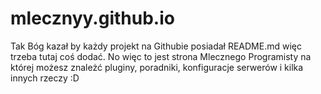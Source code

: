 # mlecznyy.github.io

Tak Bóg kazał by każdy projekt na Githubie posiadał README.md więc trzeba tutaj coś dodać.
No więc to jest strona Mlecznego Programisty na której możesz znależć pluginy, poradniki, konfiguracje serwerów i kilka innych rzeczy :D

